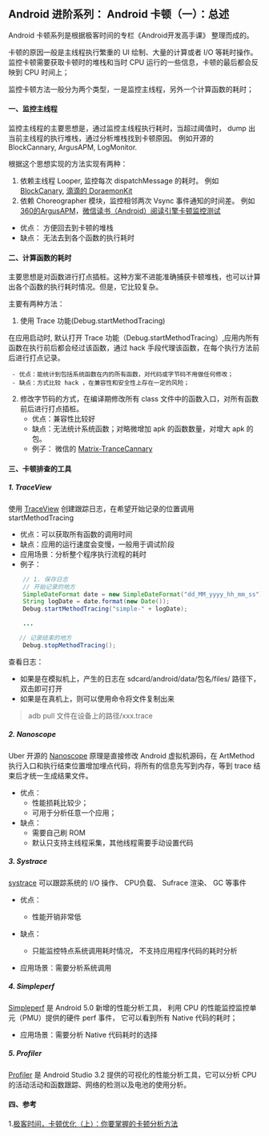 ## Android 进阶系列： Android 卡顿（一）：总述
Android 卡顿系列是根据极客时间的专栏《Android开发高手课》 整理而成的。


卡顿的原因一般是主线程执行繁重的 UI 绘制、大量的计算或者 I/O 等耗时操作。
监控卡顿需要获取卡顿时的堆栈和当时 CPU 运行的一些信息，卡顿的最后都会反映到 CPU 时间上；

监控卡顿方法一般分为两个类型，一是监控主线程，另外一个计算函数的耗时；

#### 一、监控主线程
监控主线程的主要思想是，通过监控主线程执行耗时，当超过阈值时， dump 出当前主线程的执行堆栈，通过分析堆栈找到卡顿原因。
例如开源的 BlockCannary, ArgusAPM, LogMonitor.

根据这个思想实现的方法实现有两种：

1. 依赖主线程 Looper, 监控每次 dispatchMessage 的耗时。
    例如 [BlockCanary](https://github.com/markzhai/AndroidPerformanceMonitor), [滴滴的 DoraemonKit](https://github.com/didi/DoraemonKit)
2. 依赖 Choreographer 模块，监控相邻两次 Vsync 事件通知的时间差。
   例如 [360的ArgusAPM](https://github.com/Qihoo360/ArgusAPM/blob/master/argus-apm/argus-apm-main/src/main/java/com/argusapm/android/core/job/fps/FpsTask.java)，[微信读书（Android）阅读引擎卡顿监控测试](https://infoq.cn/article/weixin-reading-stuck-monitor-and-test)
    
- 优点： 方便回去到卡顿的堆栈
- 缺点： 无法去到各个函数的执行耗时

#### 二、计算函数的耗时
主要思想是对函数进行打点插桩。这种方案不进能准确捕获卡顿堆栈，也可以计算出各个函数的执行耗时情况。但是，它比较复杂。

主要有两种方法：

 1. 使用 Trace 功能(Debug.startMethodTracing)
 
 在应用启动时, 默认打开 Trace 功能（Debug.startMethodTracing）,应用内所有函数在执行前后都会经过该函数，通过 hack 手段代理该函数，在每个执行方法前后进行打点记录。
 
     - 优点：能统计到包括系统函数在内的所有函数，对代码或字节码不用做任何修改；
     - 缺点：方式比较 hack ，在兼容性和安全性上存在一定的风险；
          
 2. 修改字节码的方式，在编译期修改所有 class 文件中的函数入口，对所有函数前后进行打点插桩。
    - 优点：兼容性比较好
    - 缺点：无法统计系统函数；对略微增加 apk 的函数数量，对增大 apk 的包。
    - 例子： 微信的 [Matrix-TranceCannary](https://github.com/Tencent/matrix)

#### 三、卡顿排查的工具
##### 1.  TraceView
使用 [TraceView](https://developer.android.com/studio/profile/generate-trace-logs) 创建跟踪日志，在希望开始记录的位置调用 startMethodTracing

- 优点：可以获取所有函数的调用时间
- 缺点：应用的运行速度会变慢，一般用于调试阶段
- 应用场景：分析整个程序执行流程的耗时
- 例子：

```java
    // 1. 保存日志
    // 开始记录的地方
    SimpleDateFormat date = new SimpleDateFormat("dd_MM_yyyy_hh_mm_ss");
    String logDate = date.format(new Date());
    Debug.startMethodTracing("simple-" + logDate);

    ...

   // 记录结束的地方
    Debug.stopMethodTracing();
```
查看日志：
- 如果是在模拟机上，产生的日志在 sdcard/android/data/包名/files/ 路径下，双击即可打开
- 如果是在真机上，则可以使用命令将文件复制出来
> adb pull 文件在设备上的路径/xxx.trace

##### 2. Nanoscope
Uber 开源的 [Nanoscope](https://github.com/uber/nanoscope)
原理是直接修改 Android 虚拟机源码，在 ArtMethod 执行入口和执行结束位置增加埋点代码，将所有的信息先写到内存，等到 trace 结束后才统一生成结果文件。

- 优点：
    - 性能损耗比较少；
    - 可用于分析任意一个应用；
- 缺点：
    - 需要自己刷 ROM
    - 默认只支持主线程采集，其他线程需要手动设置代码
    
##### 3. Systrace 
 [systrace](https://source.android.com/devices/tech/debug/systrace?hl=zh-cn) 可以跟踪系统的 I/O 操作、 CPU负载、 Sufrace 渲染、 GC 等事件
 
 - 优点：
    - 性能开销非常低
 
 - 缺点：
    - 只能监控特点系统调用耗时情况， 不支持应用程序代码的耗时分析
    
 - 应用场景：需要分析系统调用    
 
##### 4. Simpleperf 
[Simpleperf](https://android.googlesource.com/platform/system/extras/+/master/simpleperf/doc/README.md) 是 Android 5.0 新增的性能分析工具， 利用 CPU 的性能监控监控单元（PMU）提供的硬件 perf 事件， 它可以看到所有 Native 代码的耗时；

- 应用场景：需要分析 Native 代码耗时的选择

##### 5. Profiler 
[Profiler](https://developer.android.com/studio/profile?hl=zh-cn) 是 Android Studio 3.2 提供的可视化的性能分析工具，它可以分析 CPU 的活动活动和函数跟踪、网络的检测以及电池的使用分析。

#### 四、参考
1.[极客时间，卡顿优化（上）：你要掌握的卡顿分析方法](https://time.geekbang.org/column/article/71982)



       

